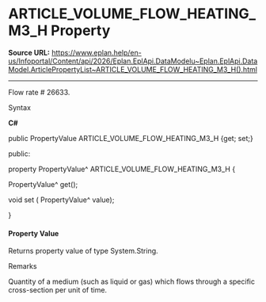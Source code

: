 # ARTICLE_VOLUME_FLOW_HEATING_M3_H Property

**Source URL:** https://www.eplan.help/en-us/Infoportal/Content/api/2026/Eplan.EplApi.DataModelu~Eplan.EplApi.DataModel.ArticlePropertyList~ARTICLE_VOLUME_FLOW_HEATING_M3_H().html

---

Flow rate # 26633.

Syntax

**C#**



public PropertyValue ARTICLE_VOLUME_FLOW_HEATING_M3_H {get; set;}

public:

property PropertyValue^ ARTICLE_VOLUME_FLOW_HEATING_M3_H {

   PropertyValue^ get();

   void set (    PropertyValue^ value);

}


#### Property Value

Returns property value of type System.String.

Remarks

Quantity of a medium (such as liquid or gas) which flows through a specific cross-section per unit of time.
